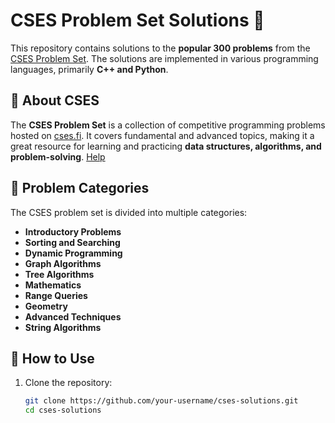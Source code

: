 # CSES Problem Set Solutions 🚀

This repository contains solutions to the **popular 300 problems** from the [CSES Problem Set](https://cses.fi/problemset/). The solutions are implemented in various programming languages, primarily **C++ and Python**.

## 📌 About CSES
The **CSES Problem Set** is a collection of competitive programming problems hosted on [cses.fi](https://cses.fi/problemset/). It covers fundamental and advanced topics, making it a great resource for learning and practicing **data structures, algorithms, and problem-solving**.
[Help](https://github.com/Jonathan-Uy/CSES-Solutions/tree/main)

## 📂 Problem Categories
The CSES problem set is divided into multiple categories:

- **Introductory Problems**
- **Sorting and Searching**
- **Dynamic Programming**
- **Graph Algorithms**
- **Tree Algorithms**
- **Mathematics**
- **Range Queries**
- **Geometry**
- **Advanced Techniques**
- **String Algorithms**

## 🚀 How to Use
1. Clone the repository:
   ```sh
   git clone https://github.com/your-username/cses-solutions.git
   cd cses-solutions
